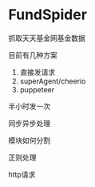 # FundSpider

抓取天天基金网基金数据

目前有几种方案

1. 直接发请求
2. superAgent/cheerio
3. puppeteer

半小时发一次

同步异步处理

模块如何分割

正则处理

http请求